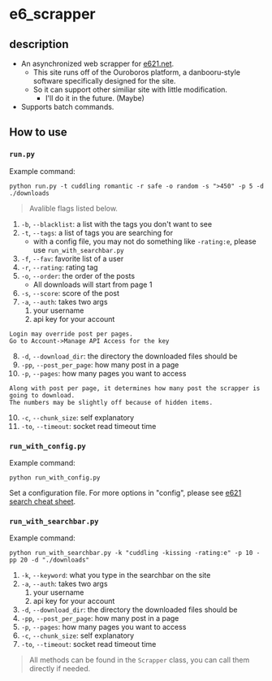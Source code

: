# e6_scrapper

## description
- An asynchronized web scrapper for [e621.net](https://e621.net/).
    - This site runs off of the Ouroboros platform, a danbooru-style software specifically designed for the site.
    - So it can support other similiar site with little modification.
        - I'll do it in the future. (Maybe)
- Supports batch commands.

## How to use
### `run.py`
Example command:
```
python run.py -t cuddling romantic -r safe -o random -s ">450" -p 5 -d ./downloads
```
> Avalible flags listed below.
1. `-b`, `--blacklist`: a list with the tags you don't want to see
2. `-t`, `--tags`: a list of tags you are searching for
    - with a config file, you may not do something like `-rating:e`, please use `run_with_searchbar.py`
3. `-f`, `--fav`: favorite list of a user
4. `-r`, `--rating`: rating tag
5. `-o`, `--order`: the order of the posts
    - All downloads will start from page 1
6. `-s`, `--score`: score of the post
7. `-a`, `--auth`: takes two args
    1. your username
    2. api key for your account
>
    Login may override post per pages.
    Go to Account->Manage API Access for the key

8. `-d`, `--download_dir`: the directory the downloaded files should be
8. `-pp`, `--post_per_page`: how many post in a page
9. `-p`, `--pages`: how many pages you want to access
>
    Along with post per page, it determines how many post the scrapper is going to download.
    The numbers may be slightly off because of hidden items.
10. `-c`, `--chunk_size`: self explanatory
11. `-to`, `--timeout`: socket read timeout time

### `run_with_config.py`
Example command:
```
python run_with_config.py
```
Set a configuration file.
For more options in "config", please see [e621 search cheat sheet](https://e621.net/help/cheatsheet).

### `run_with_searchbar.py`
Example command:
```
python run_with_searchbar.py -k "cuddling -kissing -rating:e" -p 10 -pp 20 -d "./downloads"
```
1. `-k`, `--keyword`: what you type in the searchbar on the site
2. `-a`, `--auth`: takes two args
    1. your username
    2. api key for your account
3. `-d`, `--download_dir`: the directory the downloaded files should be
4. `-pp`, `--post_per_page`: how many post in a page
5. `-p`, `--pages`: how many pages you want to access
6. `-c`, `--chunk_size`: self explanatory
7. `-to`, `--timeout`: socket read timeout time

> All methods can be found in the `Scrapper` class, you can call them directly if needed.


